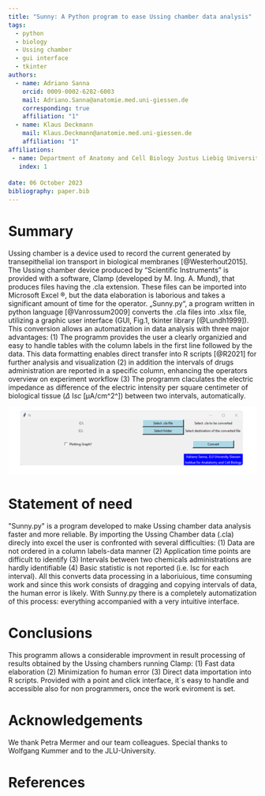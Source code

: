 ```yaml
---
title: "Sunny: A Python program to ease Ussing chamber data analysis"
tags: 
  - python
  - biology
  - Ussing chamber
  - gui interface
  - tkinter  
authors:
  - name: Adriano Sanna 
    orcid: 0009-0002-6282-6003
    mail: Adriano.Sanna@anatomie.med.uni-giessen.de
    corresponding: true
    affiliation: "1"
  - name: Klaus Deckmann 
    mail: Klaus.Deckmann@anatomie.med.uni-giessen.de
    affiliation: "1"
affiliations:
 - name: Department of Anatomy and Cell Biology Justus Liebig University (JLU) Giessen, Germany
   index: 1
   
date: 06 October 2023
bibliography: paper.bib
---
```


# Summary
Ussing chamber is a device used to record the current generated by transepithelial ion transport in biological membranes [@Westerhout2015]. The Ussing chamber device produced by “Scientific Instruments” is provided with a software, Clamp (developed by M. Ing. A. Mund), that produces files having the .cla extension. These files can be imported into Microsoft Excel ®, but the data elaboration is laborious and takes a significant amount of time for the operator. „Sunny.py“, a program written in python language [@Vanrossum2009] converts the .cla files into .xlsx file, utilizing a graphic user interface (GUI, Fig.1, tkinter library [@Lundh1999]). This conversion allows an automatization in data analysis with three major advantages: (1) The programm provides the user a clearly organizied and easy to handle tables with the column labels in the first line followed by the data. This data formatting enables direct transfer  into R scripts [@R2021] for further analysis and visualization (2) in addition the intervals of drugs administration are reported in a specific column, enhancing the operators overview on experiment workflow (3) The programm claculates the electric impedance as difference of the electric intensity per square centimeter of biological tissue ($\Delta$ I*sc* [µA/cm^2^]) between two intervals, automatically.

![Sunny is provided with a graphic user interface.](image.png)

# Statement of need
"Sunny.py" is a program developed to make Ussing chamber data analysis faster and more reliable. By importing the Ussing Chamber data (.cla) direcly into excel the user is confronted with several difficulties: (1) Data are not ordered in a column labels-data manner (2) Application time points are  difficult to identify (3) Intervals between two chemicals administrations are hardly identifiable (4) Basic statistic is not reported (i.e. Isc for each interval). All this converts data processing in a laboriuious, time consuming work and since this work consists of dragging and copying intervals of data, the human error is likely. With Sunny.py there is a completely automatization of this process: everything accompanied with a very intuitive interface.

# Conclusions
This programm allows a considerable improvment in result processing of results obtained by the Ussing chambers running Clamp: (1) Fast data elaboration (2) Minimization fo human error (3) Direct data importation into R scripts. Provided with a point and click interface, it´s easy to handle and accessible also for non programmers, once the work eviroment is set. 

# Acknowledgements

We thank Petra Mermer and our team colleagues. Special thanks to Wolfgang Kummer and to the JLU-University.

# References

